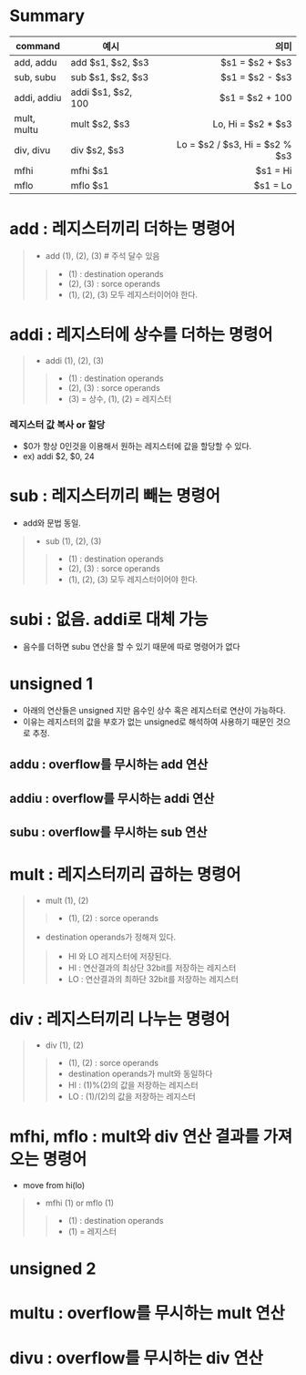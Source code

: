 # Summary
|command|예시|의미|
|---|---|--:|
|add, addu|add $s1, $s2, $s3|$s1 = $s2 + $s3|
|sub, subu|sub $s1, $s2, $s3|$s1 = $s2 - $s3|
|addi, addiu|addi $s1, $s2, 100|$s1 = $s2 + 100|
|mult, multu|mult $s2, $s3|Lo, Hi = $s2 * $s3|
|div, divu|div $s2, $s3|Lo = $s2 / $s3, Hi = $s2 % $s3|
|mfhi|mfhi $s1|$s1 = Hi|
|mflo|mflo $s1|$s1 = Lo|

# add : 레지스터끼리 더하는 명령어
> - add (1), (2), (3) # 주석 달수 있음
>> - (1) : destination operands
>> - (2), (3) : sorce operands
>> - (1), (2), (3) 모두 레지스터이어야 한다.

# addi : 레지스터에 상수를 더하는 명령어
> - addi (1), (2), (3) 
>> - (1) : destination operands
>> - (2), (3) : sorce operands
>> - (3) = 상수, (1), (2) = 레지스터

### 레지스터 값 복사 or 할당
- $0가 항상 0인것을 이용해서 원하는 레지스터에 값을 할당할 수 있다.
- ex) addi $2, $0, 24

# sub : 레지스터끼리 빼는 명령어
- add와 문법 동일.
> - sub (1), (2), (3)
>> - (1) : destination operands
>> - (2), (3) : sorce operands
>> - (1), (2), (3) 모두 레지스터이어야 한다.

# subi : 없음. addi로 대체 가능
- 음수를 더하면 subu 연산을 할 수 있기 때문에 따로 명령어가 없다

# unsigned 1
- 아래의 연산들은 unsigned 지만 음수인 상수 혹은 레지스터로 연산이 가능하다.
- 이유는 레지스터의 값을 부호가 없는 unsigned로 해석하여 사용하기 때문인 것으로 추정.
## addu : overflow를 무시하는 add 연산
## addiu : overflow를 무시하는 addi 연산
## subu : overflow를 무시하는 sub 연산

# mult : 레지스터끼리 곱하는 명령어
> - mult (1), (2)
>> - (1), (2) : sorce operands
> - destination operands가 정해져 있다.
>> - HI 와 LO 레지스터에 저장된다.
>> - HI : 연산결과의 최상단 32bit를 저장하는 레지스터
>> - LO : 연산결과의 최하단 32bit를 저장하는 레지스터

# div : 레지스터끼리 나누는 명령어
> - div (1), (2)
>> - (1), (2) : sorce operands
>> - destination operands가 mult와 동일하다
>> - HI : (1)%(2)의 값을 저장하는 레지스터
>> - LO : (1)/(2)의 값을 저장하는 레지스터

# mfhi, mflo : mult와 div 연산 결과를 가져오는 명령어
- move from hi(lo)
> - mfhi (1) or mflo (1)
>> - (1) : destination operands
>> - (1) = 레지스터

# unsigned 2
# multu : overflow를 무시하는 mult 연산
# divu : overflow를 무시하는 div 연산